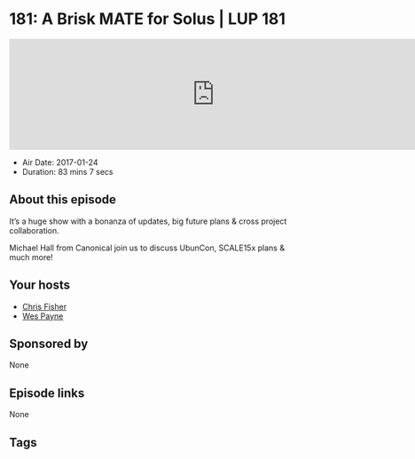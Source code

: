 # 181: A Brisk MATE for Solus | LUP 181

<iframe src="https://player.fireside.fm/v2/RUkczH-V+rLGWsvfw?theme=dark" width="740" height="200" frameborder="0" scrolling="no"></iframe>

* Air Date: 2017-01-24
* Duration: 83 mins 7 secs

## About this episode

It’s a huge show with a bonanza of updates, big future plans & cross project collaboration.

Michael Hall from Canonical join us to discuss UbunCon, SCALE15x plans & much more!

## Your hosts
* [Chris Fisher](https://linuxunplugged.com/hosts/chrislas)
* [Wes Payne](https://linuxunplugged.com/hosts/wes)

## Sponsored by

None



## Episode links

None



## Tags

